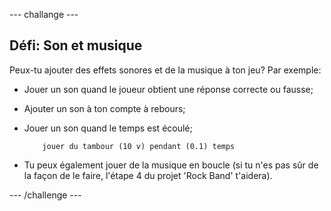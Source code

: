 --- challange ---

## Défi: Son et musique

Peux-tu ajouter des effets sonores et de la musique à ton jeu? Par exemple:

+ Jouer un son quand le joueur obtient une réponse correcte ou fausse;
+ Ajouter un son à ton compte à rebours;
+ Jouer un son quand le temps est écoulé;
    
    ```blocks
        jouer du tambour (10 v) pendant (0.1) temps
    ```

+ Tu peux également jouer de la musique en boucle (si tu n'es pas sûr de la façon de le faire, l'étape 4 du projet 'Rock Band' t'aidera).

--- /challenge ---